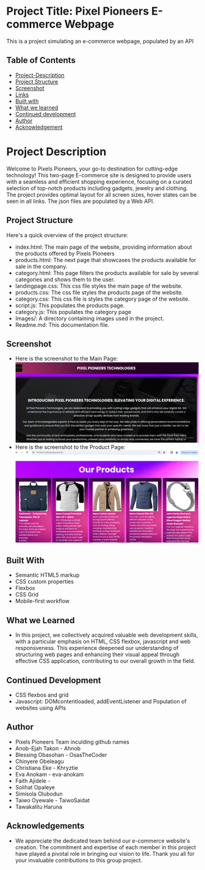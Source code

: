 # Project Title: Pixel Pioneers E-commerce Webpage

This is a project simulating an e-commerce webpage, populated by an API

## Table of Contents

- [Project-Description](#Project-description)
- [Project Structure](#Project-Structure)
- [Screenshot](#Screenshot)
- [Links](#Links)
- [Built with](#Built-with)
- [What we learned](#What-we-learned)
- [Continued development](#continued-development)
- [Author](#Author)
- [Acknowledgement](#Acknowledgement)

# Project Description

Welcome to Pixels Pioneers, your go-to destination for cutting-edge technology!
This two-page E-commerce site is designed to provide users with a seamless and efficient shopping experience,
focusing on a curated selection of top-notch products including gadgets, jewelry and clothing.
The project provides optimal layout for all screen sizes, hover states can be seen in all links. The json files are populated by a Web API.

## Project Structure

Here's a quick overview of the project structure:

- index.html: The main page of the website, providing information about the products offered by Pixels Pioneers
- products.html: The next page that showcases the products available for sale in the company.
- category.html: This page filters the products available for sale by several categories and shows them to the user.
- landingpage.css: This css file styles the main page of the website.
- products.css: The css file styles the products page of the website.
- category.css: This css file is styles the category page of the website.
- script.js: This populates the products page.
- category.js: This populates the category page
- Images/: A directory containing images used in the project.
- Readme.md: This documentation file.

## Screenshot

- Here is the screenshot to the Main Page:
  ![](./image/main.png)
- Here is the screenshot to the Product Page:
  ![](./image/products.png)

## Built With

- Semantic HTML5 markup
- CSS custom properties
- Flexbox
- CSS Grid
- Mobile-first workflow

## What we Learned

- In this project, we collectively acquired valuable web development skills, with a particular emphasis on HTML, CSS flexbox, javascript and web responsveness. This experience deepened our understanding of structuring web pages and enhancing their visual appeal through effective CSS application, contributing to our overall growth in the field.

## Continued Development

- CSS flexbos and grid
- Javascript: DOMcontentloaded, addEventListener and Population of websites using APIs

## Author

- Pixels Pioneers Team inculding github names
- Anob-Ejah Takon - Ahnob
- Blessing Obasohan - OsasTheCoder
- Chinyere Obeleagu
- Christiana Eke - Khryztie
- Eva Anokam - eva-anokam
- Faith Ajidele -
- Solihat Opaleye
- Simisola Olubodun
- Taiwo Oyewale - TaiwoSaidat
- Tawakalitu Haruna

## Acknowledgements

- We appreciate the dedicated team behind our e-commerce website's creation. The commitment and expertise of each member in this project
  have played a pivotal role in bringing our vision to life. Thank you all for your invaluable contributions to this group project.
